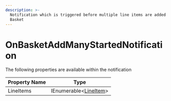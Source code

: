 ```yaml
---
description: >-
  Notification which is triggered before multiple line items are added to the
  Basket
---
```


# OnBasketAddManyStartedNotification

The following properties are available within the notification

| Property Name | Type                                                                      |
| ------------- | ------------------------------------------------------------------------- |
| LineItems     | IEnumerable<[LineItem](../../core-services/object-reference/lineitem.md)> |
